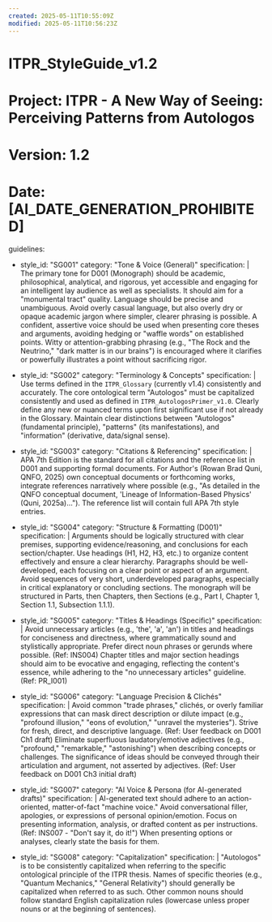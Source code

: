 ```yaml
---
created: 2025-05-11T10:55:09Z
modified: 2025-05-11T10:56:23Z
---
```

# ITPR_StyleGuide_v1.2
# Project: ITPR - A New Way of Seeing: Perceiving Patterns from Autologos
# Version: 1.2
# Date: [AI_DATE_GENERATION_PROHIBITED]

guidelines:
  - style_id: "SG001"
    category: "Tone & Voice (General)"
    specification: |
      The primary tone for D001 (Monograph) should be academic, philosophical, analytical, and rigorous, yet accessible and engaging for an intelligent lay audience as well as specialists. It should aim for a "monumental tract" quality. Language should be precise and unambiguous.
      Avoid overly casual language, but also overly dry or opaque academic jargon where simpler, clearer phrasing is possible.
      A confident, assertive voice should be used when presenting core theses and arguments, avoiding hedging or "waffle words" on established points.
      Witty or attention-grabbing phrasing (e.g., "The Rock and the Neutrino," "dark matter is in our brains") is encouraged where it clarifies or powerfully illustrates a point without sacrificing rigor.

  - style_id: "SG002"
    category: "Terminology & Concepts"
    specification: |
      Use terms defined in the `ITPR_Glossary` (currently v1.4) consistently and accurately.
      The core ontological term "Autologos" must be capitalized consistently and used as defined in `ITPR_AutologosPrimer_v1.0`.
      Clearly define any new or nuanced terms upon first significant use if not already in the Glossary.
      Maintain clear distinctions between "Autologos" (fundamental principle), "patterns" (its manifestations), and "information" (derivative, data/signal sense).

  - style_id: "SG003"
    category: "Citations & Referencing"
    specification: |
      APA 7th Edition is the standard for all citations and the reference list in D001 and supporting formal documents.
      For Author's (Rowan Brad Quni, QNFO, 2025) own conceptual documents or forthcoming works, integrate references narratively where possible (e.g., "As detailed in the QNFO conceptual document, 'Lineage of Information-Based Physics' (Quni, 2025a)..."). The reference list will contain full APA 7th style entries.

  - style_id: "SG004"
    category: "Structure & Formatting (D001)"
    specification: |
      Arguments should be logically structured with clear premises, supporting evidence/reasoning, and conclusions for each section/chapter.
      Use headings (H1, H2, H3, etc.) to organize content effectively and ensure a clear hierarchy.
      Paragraphs should be well-developed, each focusing on a clear point or aspect of an argument. Avoid sequences of very short, underdeveloped paragraphs, especially in critical explanatory or concluding sections.
      The monograph will be structured in Parts, then Chapters, then Sections (e.g., Part I, Chapter 1, Section 1.1, Subsection 1.1.1).

  - style_id: "SG005"
    category: "Titles & Headings (Specific)"
    specification: |
      Avoid unnecessary articles (e.g., 'the', 'a', 'an') in titles and headings for conciseness and directness, where grammatically sound and stylistically appropriate. Prefer direct noun phrases or gerunds where possible. (Ref: INS004)
      Chapter titles and major section headings should aim to be evocative and engaging, reflecting the content's essence, while adhering to the "no unnecessary articles" guideline. (Ref: PR_I001)

  - style_id: "SG006"
    category: "Language Precision & Clichés"
    specification: |
      Avoid common "trade phrases," clichés, or overly familiar expressions that can mask direct description or dilute impact (e.g., "profound illusion," "eons of evolution," "unravel the mysteries"). Strive for fresh, direct, and descriptive language. (Ref: User feedback on D001 Ch1 draft)
      Eliminate superfluous laudatory/emotive adjectives (e.g., "profound," "remarkable," "astonishing") when describing concepts or challenges. The significance of ideas should be conveyed through their articulation and argument, not asserted by adjectives. (Ref: User feedback on D001 Ch3 initial draft)

  - style_id: "SG007"
    category: "AI Voice & Persona (for AI-generated drafts)"
    specification: |
      AI-generated text should adhere to an action-oriented, matter-of-fact "machine voice."
      Avoid conversational filler, apologies, or expressions of personal opinion/emotion. Focus on presenting information, analysis, or drafted content as per instructions. (Ref: INS007 - "Don't say it, do it!")
      When presenting options or analyses, clearly state the basis for them.

  - style_id: "SG008"
    category: "Capitalization"
    specification: |
      "Autologos" is to be consistently capitalized when referring to the specific ontological principle of the ITPR thesis.
      Names of specific theories (e.g., "Quantum Mechanics," "General Relativity") should generally be capitalized when referred to as such.
      Other common nouns should follow standard English capitalization rules (lowercase unless proper nouns or at the beginning of sentences).